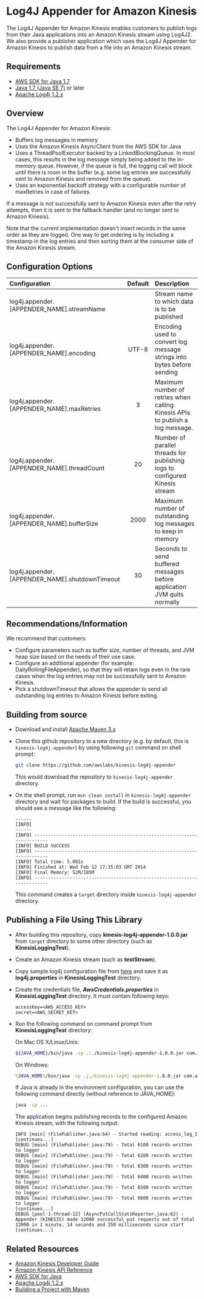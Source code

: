 # Log4J Appender for Amazon Kinesis

The Log4J Appender for Amazon Kinesis enables customers to publish logs from their Java applications into an Amazon Kinesis stream using Log4J2. We also provide a publisher application which uses the Log4J Appender for Amazon Kinesis to publish data from a file into an Amazon Kinesis stream.

## Requirements
* [AWS SDK for Java 1.7](http://aws.amazon.com/sdkforjava)
* [Java 1.7 (Java SE 7)](http://www.oracle.com/technetwork/java/javase/overview/index.html) or later
* [Apache Log4j 1.2.x](http://logging.apache.org/log4j/1.2/)

## Overview

The Log4J Appender for Amazon Kinesis:
* Buffers log messages in memory
* Uses the Amazon Kinesis AsyncClient from the AWS SDK for Java
* Uses a ThreadPoolExecutor backed by a LinkedBlockingQueue. In most cases, this results in the log message simply being added to the in-memory queue. However, if the queue is full, the logging call will block until there is room in the buffer (e.g. some log entries are successfully sent to Amazon Kinesis and removed from the queue).
* Uses an exponential backoff strategy with a configurable number of maxRetries in case of failures.

If a message is not successfully sent to Amazon Kinesis even after the retry attempts, then it is sent to the fallback handler (and no longer sent to Amazon Kinesis).

Note that the current implementation doesn't insert records in the same order as they are logged. One way to get ordering is by including a timestamp in the log entries and then sorting them at the consumer side of the Amazon Kinesis stream.

## Configuration Options

| **Configuration** | **Default** | **Description**
| :----------|:----------:|:----------
| log4j.appender.[APPENDER_NAME].streamName| | Stream name to which data is to be published
| log4j.appender.[APPENDER_NAME].encoding | UTF-8 | Encoding used to convert log message strings into bytes before sending
| log4j.appender.[APPENDER_NAME].maxRetries | 3 | Maximum number of retries when calling Kinesis APIs to publish a log message.
| log4j.appender.[APPENDER_NAME].threadCount | 20 | Number of parallel threads for publishing logs to configured Kinesis stream
| log4j.appender.[APPENDER_NAME].bufferSize | 2000 | Maximum number of outstanding log messages to keep in memory
| log4j.appender.[APPENDER_NAME].shutdownTimeout | 30 | Seconds to send buffered messages before application JVM quits normally


## Recommendations/Information

We recommend that customers:
* Configure parameters such as buffer size, number of threads, and JVM heap size based on the needs of their use case.
* Configure an additional appender (for example: DailyRollingFileAppender), so that they will retain logs even in the rare cases when the log entries may not be successfully sent to Amazon Kinesis.
* Pick a shutdownTimeout that allows the appender to send all outstanding log entries to Amazon Kinesis before exiting.

## Building from source
* Download and install [Apache Maven 3.x](http://maven.apache.org/download.cgi)
* Clone this github repository to a new directory (e.g. by default, this is `kinesis-log4j-appender`) by using following `git` command on shell prompt:

  ```bash
  git clone https://github.com/awslabs/kinesis-log4j-appender
  ```
  This would download the repository to `kinesis-log4j-appender` directory.
* On the shell prompt, run `mvn clean install` in `kinesis-log4j-appender` directory and wait for packages to build. If the build is successful, you should see a message like the following:

  ```properties
  ------
  [INFO] 
  ------
  [INFO] ------------------------------------------------------------------------
  [INFO] BUILD SUCCESS
  [INFO] ------------------------------------------------------------------------
  [INFO] Total time: 5.091s
  [INFO] Finished at: Wed Feb 12 17:35:03 GMT 2014
  [INFO] Final Memory: 52M/185M
  [INFO] ------------------------------------------------------------------------
  ```
  This command creates a `target` directory inside `kinesis-log4j-appender` directory.

## Publishing a File Using This Library
* After building this repository, copy **kinesis-log4j-appender-1.0.0.jar** from `target` directory to some other directory (such as **KinesisLoggingTest**).
* Create an Amazon Kinesis stream (such as **testStream**).
* Copy sample log4j configuration file from [here](src/main/resources/log4j-sample.properties) and save it as **log4j.properties** in **KinesisLoggingTest** directory.
* Create the credentials file, ***AwsCredentials.properties*** in **KinesisLoggingTest** directory. It must contain following keys:

  ```properties
  accessKey=<AWS_ACCESS_KEY>
  secret=<AWS_SECRET_KEY>
  ```
* Run the following command on command prompt from **KinesisLoggingTest** directory:

  On Mac OS X/Linux/Unix:
  ```bash
  ${JAVA_HOME}/bin/java -cp .:./kinesis-log4j-appender-1.0.0.jar com.amazonaws.services.kinesis.log4j.FilePublisher <path_to_sample_log_file> 
  ```
  On Windows:
  ```bat
  %JAVA_HOME%/bin/java -cp .;./kinesis-log4j-appender-1.0.0.jar com.amazonaws.services.kinesis.log4j.FilePublisher <path_to_sample_log_file>
  ```
  If Java is already in the environment configuration, you can use the following command directly (without reference to JAVA_HOME):
  ```bash
  java -cp ...
  ```
  The application begins publishing records to the configured Amazon Kinesis stream, with the following output:
  ```properties
  INFO [main] (FilePublisher.java:64) - Started reading: access_log_1
  [continues...]
  DEBUG [main] (FilePublisher.java:79) - Total 6100 records written to logger
  DEBUG [main] (FilePublisher.java:79) - Total 6200 records written to logger
  DEBUG [main] (FilePublisher.java:79) - Total 6300 records written to logger
  DEBUG [main] (FilePublisher.java:79) - Total 6400 records written to logger
  DEBUG [main] (FilePublisher.java:79) - Total 6500 records written to logger
  DEBUG [main] (FilePublisher.java:79) - Total 6600 records written to logger
  [continues...]
  DEBUG [pool-1-thread-12] (AsyncPutCallStatsReporter.java:62) - Appender (KINESIS) made 12000 successful put requests out of total 12000 in 1 minute, 14 seconds and 250 milliseconds since start
  [continues...]
  ```

## Related Resources
* [Amazon Kinesis Developer Guide](http://docs.aws.amazon.com/kinesis/latest/dev/introduction.html)  
* [Amazon Kinesis API Reference](http://docs.aws.amazon.com/kinesis/latest/APIReference/Welcome.html)
* [AWS SDK for Java](http://aws.amazon.com/sdkforjava)
* [Apache Log4j 1.2.x](http://logging.apache.org/log4j/1.2/)
* [Building a Project with Maven](http://maven.apache.org/run-maven/index.html)
